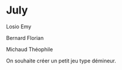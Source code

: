# July 

Losio Emy

Bernard Florian

Michaud Théophile


On souhaite créer un petit jeu type démineur.
